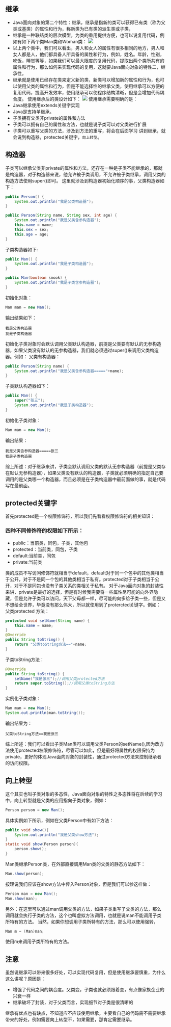 ## 继承
* Java面向对象的第二个特性：继承，继承是指新的类可以获得已有类（称为父类或基类）的属性和行为，称新类为已有类的派生类或子类，
* 继承是一种联结类的层次模型，为类的重用提供方便，也可以说复用代码，例如有如下两个类Man类和Woman类：
![](https://i.imgur.com/Figvxss.png)
* 以上两个类中，我们可以看出，男人和女人的属性有很多相同的地方，男人和女人都是人，他们都具备人所具备的属性和行为，例如，姓名。年龄，性别，吃饭，睡觉等等，如果我们可以最大限度的复用代码，提取出两个类所共有的属性和行为，那么如何来实现代码的复用，这就要Java面向对象的特性二，继承性，
* 继承就是使用已经存在类来定义新的类，新类可以增加新的属性和行为，也可以使用父类的属性和行为，但是不能选择性的继承父类，使用继承可以方便的复用代码，提高开发效率，使用继承可以使程序结构清晰，但是会增加代码耦合度。
使用继承后的类设计如下：
![](https://i.imgur.com/31rnbCf.png)
使用继承需要明确的是：
* Java继承使用extends关键字实现
* Java是支持单继承。
* 子类拥有父类非private的属性和方法
* 子类可以拥有自己的属性和方法，也就是说子类可以对父类进行扩展
* 子类可以重写父类的方法，涉及到方法的重写，将会在后面学习
讲到继承，就会说到构造器，protected关键字，`向上转型`。
## 构造器
子类可以继承父类非private的属性和方法，还存在一种是子类不能继承的，那就是构造器，对于构造器来说，他允许被子类调用，不允许被子类继承，调用父类的构造方法使用super()即可。
这里就涉及到构造器初始化顺序的事，父类构造器如下：
```java
public Person() {
	System.out.println("我是父类构造器");
}

public Person(String name, String sex, int age) {
	System.out.println("我是父类含参构造器");
	this.name = name;
	this.sex = sex;
	this.age = age;
}
```
子类构造器如下:
```java
public Man() {
	System.out.println("我是子类构造器");
}

public Man(boolean smook) {
	System.out.println("我是子类含参构造器");
}
```
初始化对象：
```java
Man man = new Man();
```
输出结果如下：
```properties
我是父类构造器
我是子类构造器
```
初始化子类对象时会默认调用父类默认构造器，前提是父类要有默认的无参构造器，如果父类没有默认的无参构造器，我们就必须通过super()来调用父类构造器。例如：
父类有构造器：
```java
public Person(String name) {
	System.out.println("我是父类含参构造器====="+name);
}
```
子类默认构造器如下：
```java
public Man() {
	super("张三");
	System.out.println("我是子类构造器");
}
```
初始化子类对象：
```java
Man man = new Man();
```
输出结果：
```properties
我是父类含参构造器=====张三
我是子类构造器
```
综上所述：对于继承来讲，子类会默认调用父类的默认无参构造器（前提是父类存在默认无参构造器），如果父类没有默认的构造器，子类就必须明确的指定自己要调用的是父类哪一个构造器，而且必须是在子类构造器中最前面做的事，就是代码写在最前面。
## protected关键字
首先protected是一个权限修饰符，所以我们先看看权限修饰符的相关知识：
### 四种不同修饰符的权限如下所示：
* public：当前类，同包，子类，其他包
* protected：当前类，同包，子类
* default:当前类，同包
* private:当前类

类的成员不写访问修饰符就相当于default，default对于同一个包中的其他类相当于公开，对于不是同一个包的其他类相当于私有。protected对于子类相当于公开，对于不是同包也没有子类关系的类相关于私有。
对于Java面向对象的封装性来讲，private是最好的选择，但是有时候我需要将一些属性尽可能的向外界隐藏，但是允许子类可以访问，天下父母都一样，尽可能的向多给子类一些，但是又不想给全世界，毕竟没有那么伟大，所以就使用到了protercted关键字。例如：
父类protected 方法：
```java
protected void setName(String name) {
	this.name = name;
}
@Override
public String toString() {
	return "父类toString方法=="+name;
}
```
子类toString方法：
```java
@Override
public String toString() {
	setName("我是张三");//调用父类protected方法
	return super.toString();//调用父类toString方法
}
```
实例化子类对象：
```java
Man man = new Man();
System.out.println(man.toString());
```
输出结果为：
```properties
父类toString方法==我是张三
```
综上所述：我们可以看出子类Man类可以调用父类Person的setName(),因为改方法使用protected权限修饰符，尽管可以如此，但是最好将属性的权限保持为private，更好的体现Java面向对象的封装性，通过protected方法来控制继承者的访问权限。
## 向上转型
这个其实也叫子类对象的多态性，Java面向对象的特性之多态性将在后续的学习中，向上转型就是父类的应用指向子类对象，例如：
```java
Person person = new Man();
```
具体实例如下所示，例如在父类Person中有如下方法：
```java
public void show(){
	System.out.println("我是父类show方法");
}
static void show(Person person){
	person.show();
}
```
Man类继承Person类，在外部直接调用Man类的父类的静态方法如下：
```java
Man.show(person);
```
按理说我们应该在show方法中传入Person对象，但是我们可以参这样做：
```java
Person man = new Man();
Man.show(man);
```
另外：在这里可以通过man调用父类的方法，如果子类重写了父类的方法，那么调用就会执行子类的方法，这个也叫虚拟方法调用，也就是说man不能调用子类所特有的方法。
当然，如果你想调用子类所特有的方法，那么可以使用强转，
```java
Man m = (Man)man;
```
使用m来调用子类所特有的方法。
## 注意
虽然说继承可以带来很多好处，可以实现代码复用，但是使用继承要慎重，为什么这么讲呢？原因是：
* 增强了代码之间的耦合度。父类变，子类也就必须跟着变，有点像家族企业的兴衰一样
* 继承破坏了封装，对于父类而言，实现细节对子类是很清晰的

继承有优点也有缺点，不知道应不应该使用继承，主要看自己的代码需不需要继承带来的好处，例如需要向上转型不，如果需要，那肯定需要继承。


